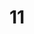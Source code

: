 ---
title: '11'
image: /uploads/gallery-11.jpg
image_alt-text: 'Superyacht, Cakewalk, with custom wood detailing'
work-type: superyacht
---